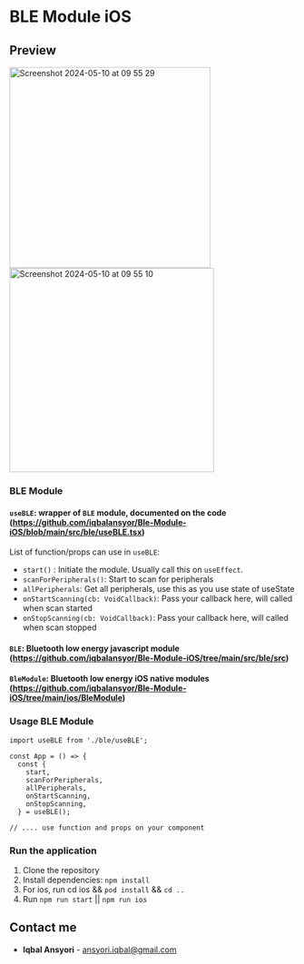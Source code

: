 # BLE Module iOS

## Preview

<img width="354" alt="Screenshot 2024-05-10 at 09 55 29" src="https://github.com/iqbalansyor/Ble-Module-iOS/assets/39257167/2684f448-0629-4aea-82d6-fb167e10c12a">
<img width="360" alt="Screenshot 2024-05-10 at 09 55 10" src="https://github.com/iqbalansyor/Ble-Module-iOS/assets/39257167/33e76d5c-7bed-41c6-bc90-bc6f19b00b24">

### BLE Module
#### `useBLE`: wrapper of `BLE` module, documented on the code (https://github.com/iqbalansyor/Ble-Module-iOS/blob/main/src/ble/useBLE.tsx)

List of function/props can use in `useBLE`:

- `start()` : Initiate the module. Usually call this on `useEffect`.
- `scanForPeripherals()`: Start to scan for peripherals
- `allPeripherals`: Get all peripherals, use this as you use state of useState
- `onStartScanning(cb: VoidCallback)`: Pass your callback here, will called when scan started
- `onStopScanning(cb: VoidCallback)`: Pass your callback here, will called when scan stopped

#### `BLE`: Bluetooth low energy javascript module (https://github.com/iqbalansyor/Ble-Module-iOS/tree/main/src/ble/src)
#### `BleModule`: Bluetooth low energy iOS native modules (https://github.com/iqbalansyor/Ble-Module-iOS/tree/main/ios/BleModule)

### Usage BLE Module

```
import useBLE from './ble/useBLE';

const App = () => {
  const {
    start,
    scanForPeripherals,
    allPeripherals,
    onStartScanning,
    onStopScanning,
  } = useBLE();

// .... use function and props on your component

````
  
### Run the application

1) Clone the repository
2) Install  dependencies: `npm install`
3) For ios, run cd ios && `pod install` && `cd ..`
4) Run `npm run start` || `npm run ios` 

## Contact me
* **Iqbal Ansyori** - [ansyori.iqbal@gmail.com](mailto:ansyori.iqbal@gmail.com)
